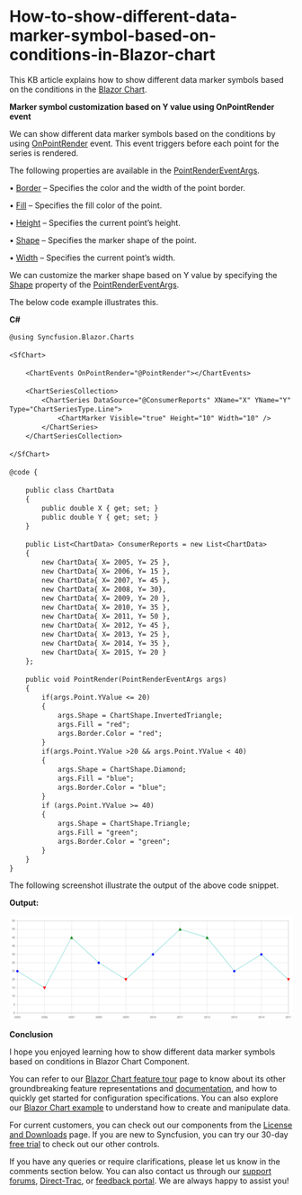 # How-to-show-different-data-marker-symbol-based-on-conditions-in-Blazor-chart

This KB article explains how to show different data marker symbols based on the conditions in the [Blazor Chart](https://www.syncfusion.com/blazor-components/blazor-charts).

**Marker symbol customization based on Y value using OnPointRender event**

We can show different data marker symbols based on the conditions by using [OnPointRender](https://help.syncfusion.com/cr/blazor/Syncfusion.Blazor.Charts.ChartEvents.html#Syncfusion_Blazor_Charts_ChartEvents_OnPointRender) event. This event triggers before each point for the series is rendered.

The following properties are available in the [PointRenderEventArgs](https://help.syncfusion.com/cr/blazor/Syncfusion.Blazor.Charts.PointRenderEventArgs.html).

•	[Border](https://help.syncfusion.com/cr/blazor/Syncfusion.Blazor.Charts.PointRenderEventArgs.html#Syncfusion_Blazor_Charts_PointRenderEventArgs_Border) – Specifies the color and the width of the point border.

•	[Fill](https://help.syncfusion.com/cr/blazor/Syncfusion.Blazor.Charts.PointRenderEventArgs.html#Syncfusion_Blazor_Charts_PointRenderEventArgs_Fill) – Specifies the fill color of the point.

•	[Height](https://help.syncfusion.com/cr/blazor/Syncfusion.Blazor.Charts.PointRenderEventArgs.html#Syncfusion_Blazor_Charts_PointRenderEventArgs_Height) – Specifies the current point’s height.

•	[Shape](https://help.syncfusion.com/cr/blazor/Syncfusion.Blazor.Charts.PointRenderEventArgs.html#Syncfusion_Blazor_Charts_PointRenderEventArgs_Shape) – Specifies the marker shape of the point.

•	[Width](https://help.syncfusion.com/cr/blazor/Syncfusion.Blazor.Charts.PointRenderEventArgs.html#Syncfusion_Blazor_Charts_PointRenderEventArgs_Width) – Specifies the current point’s width.

We can customize the marker shape  based on Y value by specifying the [Shape](https://help.syncfusion.com/cr/blazor/Syncfusion.Blazor.Charts.PointRenderEventArgs.html#Syncfusion_Blazor_Charts_PointRenderEventArgs_Shape) property of the [PointRenderEventArgs](https://help.syncfusion.com/cr/blazor/Syncfusion.Blazor.Charts.PointRenderEventArgs.html).

The below code example illustrates this.

**C#**

```cshtml
@using Syncfusion.Blazor.Charts

<SfChart> 

    <ChartEvents OnPointRender="@PointRender"></ChartEvents>

    <ChartSeriesCollection>
        <ChartSeries DataSource="@ConsumerReports" XName="X" YName="Y" Type="ChartSeriesType.Line">
            <ChartMarker Visible="true" Height="10" Width="10" />
        </ChartSeries>
    </ChartSeriesCollection>

</SfChart>

@code {
    
    public class ChartData
    {
        public double X { get; set; }
        public double Y { get; set; }
    }

    public List<ChartData> ConsumerReports = new List<ChartData>
    {
        new ChartData{ X= 2005, Y= 25 },
        new ChartData{ X= 2006, Y= 15 },
        new ChartData{ X= 2007, Y= 45 },
        new ChartData{ X= 2008, Y= 30},
        new ChartData{ X= 2009, Y= 20 },
        new ChartData{ X= 2010, Y= 35 },
        new ChartData{ X= 2011, Y= 50 },
        new ChartData{ X= 2012, Y= 45 },
        new ChartData{ X= 2013, Y= 25 },
        new ChartData{ X= 2014, Y= 35 },
        new ChartData{ X= 2015, Y= 20 }
    };
    
    public void PointRender(PointRenderEventArgs args)
    {
        if(args.Point.YValue <= 20)
        {
            args.Shape = ChartShape.InvertedTriangle;
            args.Fill = "red";
            args.Border.Color = "red";
        }
        if(args.Point.YValue >20 && args.Point.YValue < 40)
        {
            args.Shape = ChartShape.Diamond;
            args.Fill = "blue";
            args.Border.Color = "blue";
        }
        if (args.Point.YValue >= 40)
        {
            args.Shape = ChartShape.Triangle;
            args.Fill = "green";
            args.Border.Color = "green";
        }
    }
}

```
The following screenshot illustrate the output of the above code snippet.

**Output:**

![](/different-marker-symbol-based-on-condition.png)

**Conclusion**

I hope you enjoyed learning how to show different data marker symbols based on conditions in Blazor Chart Component.

You can refer to our [Blazor Chart feature tour](https://www.syncfusion.com/blazor-components/blazor-charts) page to know about its other groundbreaking feature representations and [documentation](https://blazor.syncfusion.com/documentation/chart/getting-started), and how to quickly get started for configuration specifications. You can also explore our [Blazor Chart example](https://blazor.syncfusion.com/demos/chart/line?theme=bootstrap5) to understand how to create and manipulate data.

For current customers, you can check out our components from the [License and Downloads](https://www.syncfusion.com/sales/teamlicense) page. If you are new to Syncfusion, you can try our 30-day [free trial](https://www.syncfusion.com/downloads/blazor) to check out our other controls.

If you have any queries or require clarifications, please let us know in the comments section below. You can also contact us through our [support forums](https://www.syncfusion.com/forums), [Direct-Trac](https://support.syncfusion.com/create), or [feedback portal](https://www.syncfusion.com/feedback/blazor-components?control=charts). We are always happy to assist you!


